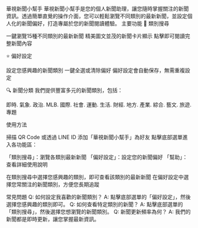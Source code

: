 華視新聞小幫手
華視新聞小幫手是您的個人新聞助理，讓您隨時掌握關注的新聞資訊。透過簡單直覺的操作介面，您可以輕鬆瀏覽不同類別的最新新聞，並設定個人化的新聞偏好，打造專屬於您的新聞閱讀體驗。
主要功能
📰 類別搜尋

一鍵瀏覽15種不同類別的最新新聞
精美圖文並茂的新聞卡片顯示
點擊即可閱讀完整新聞內容

⭐ 偏好設定

設定您感興趣的新聞類別
一鍵全選或清除偏好
偏好設定會自動保存，無需重複設定

🔍 新聞分類
我們提供豐富多元的新聞類別，包括：

即時. 氣象. 政治. MLB. 國際. 社會. 運動. 生活. 財經. 地方. 產業. 綜合. 藝文. 旅遊. 專題

使用方法

掃描 QR Code 或透過 LINE ID 添加「華視新聞小幫手」為好友
點擊底部選單進入各功能區：

「類別搜尋」：瀏覽各類別最新新聞
「偏好設定」：設定您的新聞偏好
「幫助」：查看詳細使用說明


在類別搜尋中選擇您感興趣的類別，即可查看該類別的最新新聞
在偏好設定中選擇您常關注的新聞類別，方便您長期追蹤

常見問題
Q: 如何設定我喜歡的新聞類別？
A: 點擊底部選單的「偏好設定」，然後選擇您感興趣的類別即可。
Q: 如何查看特定類別的新聞？
A: 點擊底部選單的「類別搜尋」，然後選擇您想瀏覽的新聞類別。
Q: 新聞更新頻率為何？
A: 我們的新聞都是即時更新，讓您掌握最新資訊。
